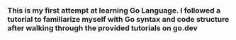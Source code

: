 ### This is my first attempt at learning Go Language. I followed a tutorial to familiarize myself with Go syntax and code structure after walking through the provided tutorials on go.dev